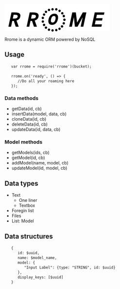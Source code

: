 ![Rrome Logo](/logo.png)


Rrome is a dynamic ORM powered by NoSQL

## Usage

```
   var rrome = require('rrome')(bucket);

   rrome.on('ready', () => {
      //Do all your roaming here 
   });
```

### Data methods
-  getData(id, cb)
-  insertData(model, data, cb)
-  cloneData(id, cb)
-  deleteData(id, cb)
-  updateData(id, data, cb)

### Model methods
-  getModels(ids, cb)
-  getModel(id, cb)
-  addModel(name, model, cb)
-  updateModel(id, model, cb)


## Data types

- Text
   -  One liner
   -  Textbox
- Foregin list
- Files
- List: Model

## Data structures

```
   {
      id: $uuid,
      name: $model_name,
      model: {
         "Input Label": {type: "STRING", id: $uuid}
      },
      display_keys: [$uuid]
   }
```

